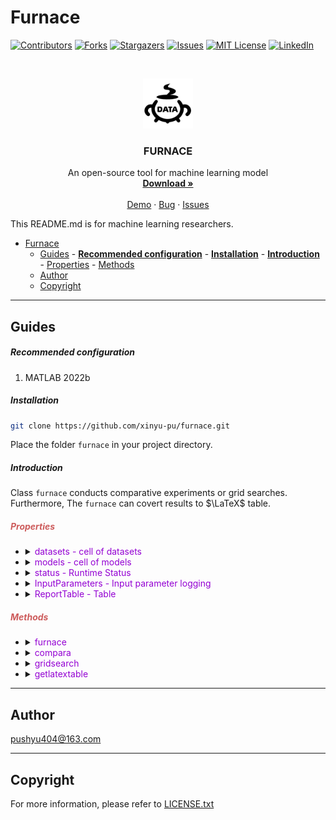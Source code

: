 # Furnace

<!-- PROJECT SHIELDS -->

[![Contributors][contributors-shield]][contributors-url]
[![Forks][forks-shield]][forks-url]
[![Stargazers][stars-shield]][stars-url]
[![Issues][issues-shield]][issues-url]
[![MIT License][license-shield]][license-url]
[![LinkedIn][linkedin-shield]][linkedin-url] 

<!-- PROJECT LOGO -->
<br />

<p align="center">
  <a href="https://github.com/xinyu-pu/furnace/">
    <img src="images/furnace.png" alt="Logo" width="80" height="80">
  </a>

  <h3 align="center">FURNACE</h3>
  <p align="center">
    An open-source tool for machine learning model
    <br />
    <a href="https://github.com/xinyu-pu/furnace"><strong>Download »</strong></a>
    <br />
    <br />
    <a href="https://github.com/xinyu-pu/furnace">Demo</a>
    ·
    <a href="https://github.com/xinyu-pu/furnace/issues">Bug</a>
    ·
    <a href="https://github.com/xinyu-pu/furnace/issues">Issues</a>
  </p>

</p>


This README.md is for machine learning researchers. 

- [Furnace](#furnace)
  - [Guides](#guides)
        - [**Recommended configuration**](#recommended-configuration)
        - [**Installation**](#installation)
        - [**Introduction**](#introduction)
        - [Properties](#properties)
        - [Methods](#methods)
  - [Author](#author)
  - [Copyright](#copyright)

---

## Guides

##### **Recommended configuration**

1. MATLAB 2022b

##### **Installation**

```sh
git clone https://github.com/xinyu-pu/furnace.git
```
Place the folder `furnace` in your project directory. 

##### **Introduction**
Class `furnace` conducts comparative experiments or grid searches. Furthermore, The `furnace` can covert results to $\LaTeX$ table. 

##### <font color=#CD5C5C>Properties</font>
- <details>
  <summary><font color=#9400D3>datasets - cell of datasets</font></summary>
  Type: cell

  Size: $n \times 3$
  
  - The first column is the tag of certain datasets.
  - The second column is the name of the datasets.
  - The third column is the path or real value of datasets. 

  Example: 
  ```matlab
  >> datasets
    data =

  3×3 cell array

    {[1]}    {'3source' }    {'Dataset\3source_Per0.mat' }
    {[2]}    {'bbcsport'}    {'Dataset\bbcsport_Per0.mat'}
    {[3]}    {'Caltech7'}    {'Dataset\Caltech7_Per0.mat'}
  
  ```
  </details>
- <details><summary><font color=#9400D3>models - cell of models</font></summary>
  Type: cell

  Size: $n \times 3$

  - The first column is the tag of certain models.
  - The second column is the name of the models.
  - The third column is the function handle of models. 
  
  Example: 
  ```matlab
  >> models
    models =

  3×3 cell array

    {[1]}    {'RWLTA' }    {@runRWLTA}
    {[2]}    {'PGP'}       {@runPGP}
    {[3]}    {'Kmeans'}    {@runKmeans}
  
  ```

  In addition, the formality of each model is as follows, 
  ```matlab
  function Results = function_name(data, uCtrl, mysCtrl)
    X = data.X;
    gt = data.gt;

    AllDatasetsNames = uCtrl;
    Parameters = mysCtrl;

  end
  ```
  where ```uCtrl``` is a global parameter, that is the same in all models. The ```mysCtrl``` is specific parameter, that is an element of ```sCtrl```, where ```sCtrl``` is a $n\times 1$ cell, $n$ is the number of models. 
  </details>
- <details><summary><font color=#9400D3>status - Runtime Status</font></summary>
  Type: numeric



  Example: 
  ```ans = 0``` denotes the example of furnace has not yet performed `compara` or `gridsearch`. 

  ```ans = 3``` denotes the example has performed `compara`. 

  ```ans = 2``` denotes the example has performed `gridsearch`. 

  </details>
- <details><summary><font color=#9400D3>InputParameters - Input parameter logging</font></summary>
  Type: Structure

  Fields: 
  - InputsFlags (A $6\times 1$ array, indicates whether the following parameters are passed in)
  - ParallelThread (An integer, that denotes the used cores for running in parallel)
  - metrics (A cell, that denotes the field values used for printouts.)
  - uCtrl (Unified control parameter.)
  - sCtrl (A cell, specific control parameter.)
  - SavePath (The path to save single-step results.)
  - ShowBar (If it is given, the `waitbor` is valid. )
  </details>
- <details><summary><font color=#9400D3>ReportTable - Table</font></summary>
  Type: Table

  Size: $n\times m$, where $n$ and m are the numbers of models and datasets, respectively. 

  Example: 
  ```matlab
  >> ReportTable
  ReportTable =

  3×3 table

                   3source       bbcsport      Caltech7 
                  __________    __________    __________

    FastPGP_g1    1×1 struct    1×1 struct    1×1 struct
    FastPGP_g2    1×1 struct    1×1 struct    1×1 struct
    FastPGP_g3    1×1 struct    1×1 struct    1×1 struct
    
  ```
  </details>

##### <font color=#CD5C5C>Methods</font>
- <details>
  <summary><font color=#9400D3>furnace</font></summary>
  Creating an instance. 

  Example:
  ```matlab
  exa = furnace( datasets, models )
  exa = furnace(  )
  ```
  `datasets` and `models` are cells (n x 3). The first, second, and third columns are tag, name, and data (path, numerical, or function_hanle). E.g.

  ```matlab
  >> datasets
   3x3 cell
    {[1]}    {'3source' }    {'Dataset\3source_Per0.mat' }
    {[2]}    {'bbcsport'}    {'Dataset\bbcsport_Per0.mat'}
    {[3]}    {'Caltech7'}    {'Dataset\Caltech7_Per0.mat'}


  >> models
    models =

  3×3 cell array

    {[1]}    {'RWLTA' }    {@runRWLTA}
    {[2]}    {'PGP'}       {@runPGP}
    {[3]}    {'Kmeans'}    {@runKmeans}
  ```
  Note that the following `compara` and `gridsearch` depend on `datasets` and `models`. If you want to run `compara` or `gridsearch`, `furnace( datasets, models )` is required. 
  </details>
- <details>
  <summary><font color=#9400D3>compara</font></summary>
  Conducting comparative experiments. 

  Example:
  <details>
  <summary><font color=#9400D3><code>[ Performance ] = exa.compara()</code></font></summary>
  It performs comparative experiments on all datasets for all models in serial. 
  </details>

  <details>
  <summary><font color=#9400D3><code>[ Performance ] = exa.compara('parallel', NUMBER_OF_CORES)</code></font></summary>
  It performs comparative experiments on all datasets for all datasets in parallel with `NUMBER_OF_CORES` thread. `NUMBER_OF_CORES` is 
  optional, if `NUMBER_OF_CORES` is absent, the number of threads is the
  maximum number of cores. 
  </details>

  <details>
  <summary><font color=#9400D3><code>[ Performance ] = exa.compara( __, 'print', { ... } )</code></font></summary>
  It enables Print-to-Screen. The following `{ ... }` is a cell with each element denoting the displayed fields. E.g. 
  <code>exa.compara( __, 'print', { "acc", "nmi" } )
  >> Epoch: 1/200, Model: RWLTA, Dataset: 3source<br />
  >> acc: 98.21   0<br />
  >> nmi: 97.13   0
  </code>
  </details>
  
  <details>
  <summary><font color=#9400D3><code>[ Performance ] = exa.compara( __, 'uCtrl', uCtrl )</code></font></summary>
  It transmits <code>uCtrl</code> into<code> function_handle(data, uCtrl, sCtrl{i})</code> 
  </details>

  <details>
  <summary><font color=#9400D3><code>[ Performance ] = exa.compara( __, 'sCtrl', sCtrl )</code></font></summary>
  It transmits <code>sCtrl{i}</code> into<code> function_handle(data, uCtrl, sCtrl{i})</code> 
  </details>

  <details>
  <summary><font color=#9400D3><code>[ Performance ] = exa.compara( __, 'savepath', '...' )</code></font></summary>
  It can save the results of each step. The '...' is the path to save. 
  </details>

  <details>
  <summary><font color=#9400D3><code>[ Performance ] = exa.compara( __, 'waitbar' )</code></font></summary>
  It enables the waitbar. 
  </details>

  </details>
- <details>
  <summary><font color=#9400D3>gridsearch</font></summary>
  Conducting grid search on a certain model. Different from <code>exa.compara</code>, <code>exa.gridsearch</code> requires an extra parameter <code>ParameterSet</code>. The <code>ParameterSet</code> is a structure, containing sets of parameters, e.g. <br /><code>ParameterSet.lambda = { ... };<br />
    ParameterSet.gamma =  { ... };<br />
    ParameterSet.mu = { ... };</code>
  Addtitonly, for <code>exa.gridsearch</code>, the <code>models</code> in <code>furnace(dataset, models)</code> must be a $1\times 3$ cell, e.g.</br>
  <code>
  models =

  1×3 cell array

    {[1]}    {'RWLTA'}    {@runRWLTA}
  </code>
  Once <code>exa.gridsearch</code> executed, multiple models are automatically generated based on the combination of parameters, referred to as `ModelName_gi`. For grid searches, <code>sCtrl</code> is invalid due to <code>exa.gridsearch</code> sets the inputting parameters as <code>sCtrl</code>. Therefore, for <code>exa.gridsearch</code>, the formality of <code>model</code> is as follows
  <code>
  function results = runModel(data, uCtrl, Parameters)
    lambda = Parameters.lambda;
    gamma = Parameters.gamma;
  end
  </code>

  Example:
  <details>
  <summary><font color=#9400D3><code>[ Performance ] = exa.gridsearch( ParameterSet )</code></font></summary>
  It performs grid searches on all datasets for one model in serial. 
  </details>

  <details>
  <summary><font color=#9400D3><code>[ Performance ] = exa.gridsearch( __, 'parallel', NUMBER_OF_CORES)</code></font></summary>
  It performs grid searches on all datasets for one model in parallel with `NUMBER_OF_CORES` thread. `NUMBER_OF_CORES` is 
  optional, if `NUMBER_OF_CORES` is absent, the number of threads is the
  maximum number of cores. 
  </details>

  <details>
  <summary><font color=#9400D3><code>[ Performance ] = exa.gridsearch( __, 'print', { ... } )</code></font></summary>
  It enables Print-to-Screen. The following `{ ... }` is a cell with each element denoting the displayed fields. E.g. 
  <code>exa.gridsearch( __, 'print', { "acc", "nmi" } )
  >> Epoch: 1/200, Model: RWLTA, Dataset: 3source<br />
  >> acc: 98.21   0<br />
  >> nmi: 97.13   0
  </code>
  </details>
  
  <details>
  <summary><font color=#9400D3><code>[ Performance ] = exa.gridsearch( __, 'uCtrl', uCtrl )</code></font></summary>
  It transmits <code>uCtrl</code> into<code> function_handle(data, uCtrl, sCtrl{i})</code> 
  </details>

  <details>
  <summary><font color=#9400D3><code>[ Performance ] = exa.gridsearch( __, 'sCtrl', sCtrl )</code></font></summary>
  It transmits <code>sCtrl{i}</code> into<code> function_handle(data, uCtrl, sCtrl{i})</code> 
  </details>

  <details>
  <summary><font color=#9400D3><code>[ Performance ] = exa.gridsearch( __, 'savepath', '...' )</code></font></summary>
  It can save the results of each step. The '...' is the path to save. 
  </details>

  <details>
  <summary><font color=#9400D3><code>[ Performance ] = exa.gridsearch( __, 'waitbar' )</code></font></summary>
  It enables the waitbar. 
  </details>

  </details>
- <details>
  <summary><font color=#9400D3>getlatextable</font></summary>

  Transmits the ReportTable to $\LaTeX$ table. E.g., the original $\LaTeX$ style table is 
  ```
    \begin{table}[ht]
      \centering
      \begin{tabular}{*{3}{c}}
          \hline
          Models & Data1 & Data1 \\
          \hline
          Model1 & furnace.FastPGP_g1.3source.acc & furnace.FastPGP_g1.bbcsport.acc\\
          Model2 & furnace.FastPGP_g2.3source.acc & furnace.FastPGP_g2.bbcsport.acc\\
          \hline
      \end{tabular}
  \end{table}
  ```
  `getlatextable` can replace `furnace.FastPGP_g1.3source.acc` to a real value. 
  Furthermore, `Model1` and `Data1` can also be replaced. 

  The symbolic placeholder of $\LaTeX$ style table consists of prompt string `furnace`, name of models, e.g. `FastPGP_g1`, name of datasets, e.g. `3source`, and field of results, e.g. `acc`. They are linked by the separator `.`. If `Model1` or `Data1` needs to be replaced, please give parameters `modelnickname` or `datanickname`, respectively. 

  Example:
    <details>
    <summary><font color=#9400D3><code>[ filetext ] = exa.getlatextable(FormatFile, 'format', '...')</code></font></summary>.
    FormatFile is a text file that contains the $\LaTeX$ Table Style.
    The 'format' indicates the format of the output string as shown in the following '...', E.g. '%.2f(%.2f)'.
    </details>

    <details>
    <summary><font color=#9400D3><code>[ filetext ] = exa.getlatextable( __, 'optimal', {"...", ...},'metrics', {"...", ...},'analysis', @function).</code></font></summary>.
    It sorts the values of fields indicated by `'metrics', {"...", ...}` in descending order, and replaces them with styles from `'optimal', {"...", ...}` in order. The `'analysis', @function` is the function for conducting sorting. If `'analysis', @function` is absent, the default function is as follows. 

    ```matlab
    function [ ResultMap ] = dataanalysis( data, keys )
      %dataanalysis Default sort
      [NModels, NDatasets] = size(data);
      Nkeys = numel(keys);
      ResultMap = zeros(NModels, NDatasets, Nkeys);
      TempMap = zeros(NModels, NDatasets, Nkeys);
      % Get optimal model for each dataset. 
      for iData = 1:NDatasets
          for iModel = 1:NModels
              r = data{iModel, iData};
              for iKey = 1:Nkeys
                  m = r.(keys{iKey});
                  if numel(m) > 1
                      TempMap(iModel, iData, iKey) = m(1);
                  else
                      TempMap(iModel, iData, iKey) = m;
                  end
              end
          end
      end
      [ ~, SortIndex ] = sort(TempMap, 1, 'descend');
      for iData = 1:NDatasets
          for iModel = 1:NModels
              for iKey = 1:Nkeys
                  t = SortIndex(iModel, iData, iKey);
                  ResultMap(t, iData, iKey) = iModel;
              end
          end
      end
      end
  ```
    </details>

    <details>
    <summary><font color=#9400D3><code>[ filetext ] = exa.getlatextable( __, 'datanickname', {'...', '...'; ...} )</code></font></summary>.
    It will replace dataset names. E.g. {'Data1', '3source'; 'Data2', 'ORL'}, it replaces 'Data1' by '3source'. 
    </details>

    <details>
    <summary><font color=#9400D3><code>[ filetext ] = exa.getlatextable( __, 'modelnickname', {'...', '...'; ...} )</code></font></summary>.
    It will replace model names. 
    </details>

    <details>
    <summary><font color=#9400D3><code>[ filetext ] = exa.getlatextable( __, 'source', '...' )</code></font></summary>.
    It will load data from '...'. If `exa.compara` or `exa.gridsearch` is not executed before, 'source' and '...' must be given.
    </details>

    <details>
    <summary><font color=#9400D3><code>[ filetext ] = exa.getlatextable( __, 'savepath', '...' )</code></font></summary>.
    It saves the results in path '...'.
    </details>
  
  </details>

---

## Author

pushyu404@163.com

---

## Copyright 

For more information, please refer to [LICENSE.txt](https://github.com/xinyu-pu/furnace/blob/master/LICENSE.txt)

<!-- links -->
[your-project-path]:xinyu-pu/furnace
[contributors-shield]: https://img.shields.io/github/contributors/xinyu-pu/furnace.svg?style=flat-square
[contributors-url]: https://github.com/xinyu-pu/furnace/graphs/contributors
[forks-shield]: https://img.shields.io/github/forks/xinyu-pu/furnace.svg?style=flat-square
[forks-url]: https://github.com/xinyu-pu/furnace/network/members
[stars-shield]: https://img.shields.io/github/stars/xinyu-pu/furnace.svg?style=flat-square
[stars-url]: https://github.com/xinyu-pu/furnace/stargazers
[issues-shield]: https://img.shields.io/github/issues/xinyu-pu/furnace.svg?style=flat-square
[issues-url]: https://img.shields.io/github/issues/xinyu-pu/furnace.svg
[license-shield]: https://img.shields.io/github/license/xinyu-pu/furnace.svg?style=flat-square
[license-url]: https://github.com/xinyu-pu/furnace/blob/master/LICENSE.txt
[linkedin-shield]: https://img.shields.io/badge/-LinkedIn-black.svg?style=flat-square&logo=linkedin&colorB=555
[linkedin-url]: https://linkedin.com/in/shaojintian
